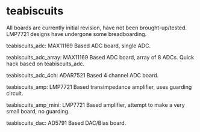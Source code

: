 # teabiscuits

All boards are currently initial revision, have not been brought-up/tested. LMP7721 designs have undergone some breadboarding.

teabiscuits_adc: MAX11169 Based ADC board, single ADC.

teabiscuits_adc_array: MAX11169 Based ADC board, array of 8 ADCs. Quick hack based on teabiscuits_adc.

teabiscuits_adc_4ch: ADAR7521 Based 4 channel ADC board.

teabiscuits_amp: LMP7721 Based transimpedance amplifier, uses guarding circuit.

teabiscuits_amp_mini: LMP7721 Based amplifier, attempt to make a very small board, no guarding.

teabiscuits_dac: AD5791 Based DAC/Bias board. 

